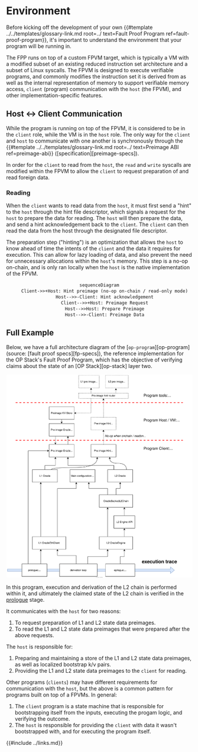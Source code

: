 # Environment

Before kicking off the development of your own {{#template ../../templates/glossary-link.md root=../ text=Fault Proof Program ref=fault-proof-program}},
it's important to understand the environment that your program will be running in.

The FPP runs on top of a custom FPVM target, which is typically a VM with a modified subset of an existing reduced instruction set architecture and a subset of Linux syscalls. The FPVM is designed to
execute verifiable programs, and commonly modifies the instruction set it is derived from as well as the internal representation of memory to support verifiable memory access, `client` (program)
communication with the `host` (the FPVM), and other implementation-specific features.

## Host <-> Client Communication

While the program is running on top of the FPVM, it is considered to be in the `client` role, while the VM is in the `host` role. The only way for the `client` and `host`
to communicate with one another is synchronously through the {{#template ../../templates/glossary-link.md root=../ text=Preimage ABI ref=preimage-abi}} ([specification][preimage-specs]).

In order for the `client` to read from the `host`, the `read` and `write` syscalls are modified within the FPVM to allow the `client` to request preparation of and read foreign data.

### Reading

When the `client` wants to read data from the `host`, it must first send a "hint" to the `host` through the hint file descriptor, which signals a request for the `host` to prepare the data for reading. The `host` will then
prepare the data, and send a hint acknowledgement back to the `client`. The `client` can then read the data from the host through the designated file descriptor.

The preparation step ("hinting") is an optimization that allows the `host` to know ahead of time the intents of the `client` and the data it requires for execution. This can allow
for lazy loading of data, and also prevent the need for unnecessary allocations within the `host`'s memory. This step is a no-op on-chain, and is only ran locally
when the `host` is the native implementation of the FPVM.

<center>

```mermaid
sequenceDiagram
    Client->>+Host: Hint preimage (no-op on-chain / read-only mode)
    Host-->>-Client: Hint acknowledgement
    Client-->>+Host: Preimage Request
    Host-->>Host: Prepare Preimage
    Host-->>-Client: Preimage Data
```

</center>

## Full Example

Below, we have a full architecture diagram of the [`op-program`][op-program] (source: [fault proof specs][fp-specs]), the reference implementation for the OP Stack's Fault Proof Program,
which has the objective of verifying claims about the state of an [OP Stack][op-stack] layer two.

![op-program-architecture](../assets/op-program-fpp.svg)

In this program, execution and derivation of the L2 chain is performed within it, and ultimately the claimed state of the L2 chain is verified in the [prologue](./prologue.md) stage.

It communicates with the `host` for two reasons:

1. To request preparation of L1 and L2 state data preimages.
1. To read the L1 and L2 state data preimages that were prepared after the above requests.

The `host` is responsible for:

1. Preparing and maintaining a store of the L1 and L2 state data preimages, as well as localized bootstrap k/v pairs.
1. Providing the L1 and L2 state data preimages to the `client` for reading.

Other programs (`clients`) may have different requirements for communication with the `host`, but the above is a common pattern for programs built on top of a FPVMs. In general:

1. The `client` program is a state machine that is responsible for bootstrapping itself from the inputs, executing the progam logic, and verifying the outcome.
1. The `host` is responsible for providing the `client` with data it wasn't bootstrapped with, and for executing the program itself.

{{#include ../links.md}}
